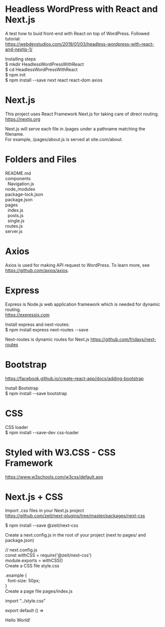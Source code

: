 # Headless WordPress with React and Next.js

A test how to buid front-end with React on top of WordPress. Followed tutorial:  
https://webdevstudios.com/2019/01/03/headless-wordpress-with-react-and-nextjs-1/   

Installing steps   
$ mkdir HeadlessWordPressWithReact   
$ cd HeadlessWordPressWithReact   
$ npm init   
$ npm install --save next react react-dom axios   


# Next.js
This project uses React Framework Next.js for taking care of direct routing. 
https://nextjs.org  

Next.js will serve each file in /pages under a pathname matching the filename.   
For example, /pages/about.js is served at site.com/about.   


# Folders and Files     

README.md  
components  
&nbsp;  Navigation.js   
node_modules   
package-lock.json   
package.json   
pages      
&nbsp;  index.js   
&nbsp;  posts.js   
&nbsp;  single.js      
routes.js   
server.js   

# Axios   
Axios is used for making API request to WordPress. To learn more, see  https://github.com/axios/axios.  

# Express   
Express is Node.js web application framework which is needed for dynamic routing.   
https://expressjs.com   

Install express and next-routes:   
$ npm install express next-routes --save   

Next-routes is dynamic routes for Next.js
https://github.com/fridays/next-routes

# Bootstrap   

https://facebook.github.io/create-react-app/docs/adding-bootstrap   

Install Bootstrap   
$ npm install --save bootstrap

# CSS   
CSS loader   
$ npm install --save-dev css-loader   

# Styled with W3.CSS - CSS Framework   

https://www.w3schools.com/w3css/default.asp   

# Next.js + CSS   
Import .css files in your Next.js project   
https://github.com/zeit/next-plugins/tree/master/packages/next-css   

$ npm install --save @zeit/next-css   

Create a next.config.js in the root of your project (next to pages/ and package.json)   

// next.config.js   
const withCSS = require('@zeit/next-css')   
module.exports = withCSS()   
Create a CSS file style.css   

.example {   
 &nbsp;  font-size: 50px;   
}   
Create a page file pages/index.js

import "../style.css"   

export default () => <div className="example">Hello World!</div>   
  

